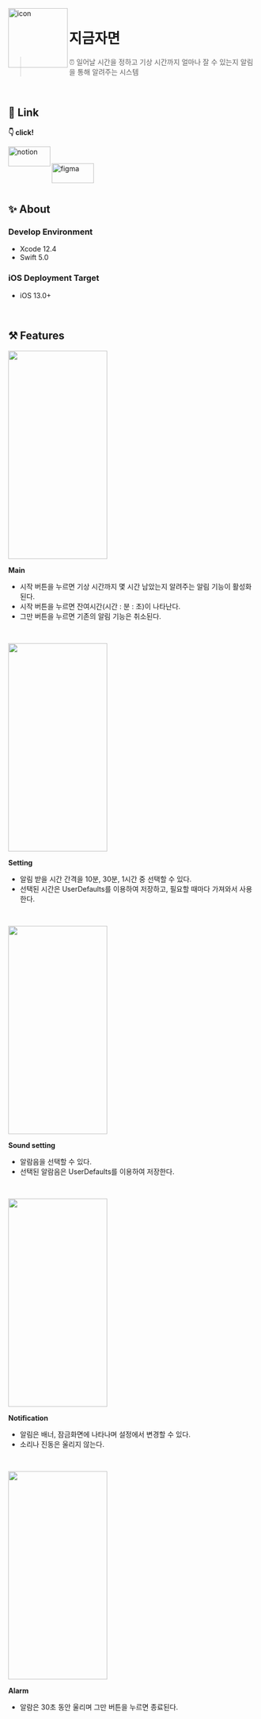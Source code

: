 <img align="left" width="120" height="120" src="https://user-images.githubusercontent.com/59433441/108235549-42cb2580-7189-11eb-92af-34d5129624b0.jpg" alt="icon">

# 지금자면
> ⏰ 일어날 시간을 정하고 기상 시간까지 얼마나 잘 수 있는지 알림을 통해 알려주는 시스템
<br/>

## 🚀 Link
**👇 click!**

[<img align="left" width="85" height="40" src="https://media.vlpt.us/images/alskt0419/post/cf966b67-bd34-4aa7-9756-aa25a803d74f/notion-logo.png" alt="notion">](https://www.notion.so/zzooneon/6632e475a1e24e21ba27f324d981e81e)
<br/>
<br/>
[<img align="left" width="85" height="40" src="https://blog.kakaocdn.net/dn/bgnfhv/btqMwoagC3j/4zc4sMUm0XKGweWYHynnK0/img.png" alt="figma">](https://www.figma.com/file/mfBOZfGSjmmG66m82JGzXM/I2SN-prototype?node-id=0%3A1)
<br/>
<br/>
<br/>
## ✨ About
### Develop Environment
- Xcode 12.4
- Swift 5.0
### iOS Deployment Target
- iOS 13.0+
<br/>

## ⚒ Features

<img src="https://github.com/19-47/If_I_Sleep_Now/blob/develop/images/home.gif"
  width="200"
  height="420">
<br/>

**Main**
- 시작 버튼을 누르면 기상 시간까지 몇 시간 남았는지 알려주는 알림 기능이 활성화된다.
- 시작 버튼을 누르면 잔여시간(시간 : 분 : 초)이 나타난다.
- 그만 버튼을 누르면 기존의 알림 기능은 취소된다.
<br/>

<img src="https://github.com/19-47/If_I_Sleep_Now/blob/develop/images/setting.gif"
  width="200"
  height="420">
<br/>

**Setting**
- 알림 받을 시간 간격을 10분, 30분, 1시간 중 선택할 수 있다.
- 선택된 시간은 UserDefaults를 이용하여 저장하고, 필요할 때마다 가져와서 사용한다.
<br/>

<img src="https://github.com/19-47/If_I_Sleep_Now/blob/develop/images/sound.gif"
  width="200"
  height="420">
<br/>

**Sound setting**
- 알람음을 선택할 수 있다.
- 선택된 알람음은 UserDefaults를 이용하여 저장한다.
<br/>

<img src="https://github.com/19-47/If_I_Sleep_Now/blob/develop/images/notification.gif"
  width="200"
  height="420">
<br/>

**Notification**
- 알림은 배너, 잠금화면에 나타나며 설정에서 변경할 수 있다.
- 소리나 진동은 울리지 않는다.
<br/>

<img src="https://github.com/19-47/If_I_Sleep_Now/blob/develop/images/alarm.gif"
  width="200"
  height="420">
<br/>

**Alarm**
- 알람은 30초 동안 울리며 그만 버튼을 누르면 종료된다.
